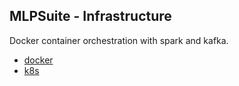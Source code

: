 ## MLPSuite - Infrastructure
Docker container orchestration with spark and kafka.

- [docker](docker)
- [k8s](k8s)